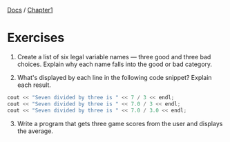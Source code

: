 [Docs](../../) / [Chapter1](../)
# Exercises

1. Create a list of six legal variable names — three good and three bad choices. Explain why each name falls into the good or bad category.

2. What's displayed by each line in the following code snippet? Explain each result.

```cpp
cout << "Seven divided by three is " << 7 / 3 << endl;
cout << "Seven divided by three is " << 7.0 / 3 << endl;
cout << "Seven divided by three is " << 7.0 / 3.0 << endl;
```

3. Write a program that gets three game scores from the user and displays the average.